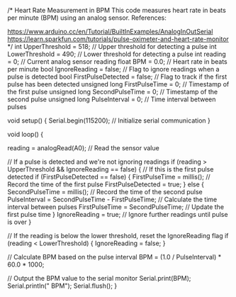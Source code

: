 /*
Heart Rate Measurement in BPM
This code measures heart rate in beats per minute (BPM) using an analog sensor.
References:

https://www.arduino.cc/en/Tutorial/BuiltInExamples/AnalogInOutSerial
https://learn.sparkfun.com/tutorials/pulse-oximeter-and-heart-rate-monitor
*/
int UpperThreshold = 518;           // Upper threshold for detecting a pulse
int LowerThreshold = 490;           // Lower threshold for detecting a pulse
int reading = 0;                    // Current analog sensor reading
float BPM = 0.0;                    // Heart rate in beats per minute
bool IgnoreReading = false;         // Flag to ignore readings when a pulse is detected
bool FirstPulseDetected = false;    // Flag to track if the first pulse has been detected
unsigned long FirstPulseTime = 0;   // Timestamp of the first pulse
unsigned long SecondPulseTime = 0;  // Timestamp of the second pulse
unsigned long PulseInterval = 0;    // Time interval between pulses

void setup() {
  Serial.begin(115200);  // Initialize serial communication
}

void loop() {

  reading = analogRead(A0);  // Read the sensor value

  // If a pulse is detected and we're not ignoring readings
  if (reading > UpperThreshold && IgnoreReading == false) {
    // If this is the first pulse detected
    if (FirstPulseDetected == false) {
      FirstPulseTime = millis();  // Record the time of the first pulse
      FirstPulseDetected = true;
    } else {
      SecondPulseTime = millis();                        // Record the time of the second pulse
      PulseInterval = SecondPulseTime - FirstPulseTime;  // Calculate the time interval between pulses
      FirstPulseTime = SecondPulseTime;                  // Update the first pulse time
    }
    IgnoreReading = true;  // Ignore further readings until pulse is over
  }

  // If the reading is below the lower threshold, reset the IgnoreReading flag
  if (reading < LowerThreshold) {
    IgnoreReading = false;
  }

  // Calculate BPM based on the pulse interval
  BPM = (1.0 / PulseInterval) * 60.0 * 1000;

  // Output the BPM value to the serial monitor
  Serial.print(BPM);
  Serial.println(" BPM");
  Serial.flush();
}
